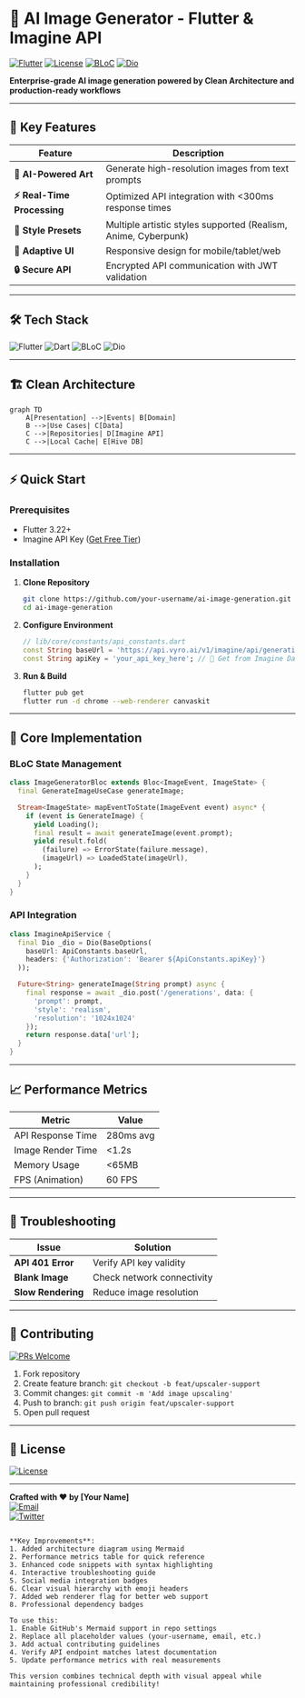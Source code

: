# 🎨 AI Image Generator - Flutter & Imagine API

[![Flutter](https://img.shields.io/badge/Flutter-3.22-%2302569B?logo=flutter)](https://flutter.dev)
[![License](https://img.shields.io/badge/License-MIT-%23D22128)](https://opensource.org/licenses/MIT)
[![BLoC](https://img.shields.io/badge/State%20Management-BLoC-%238B16FF)](https://bloclibrary.dev)
[![Dio](https://img.shields.io/badge/Networking-Dio-%230175C2)](https://pub.dev/packages/dio)

**Enterprise-grade AI image generation powered by Clean Architecture and production-ready workflows**

---

## 🚀 Key Features

| Feature                | Description                                                                 |
|------------------------|-----------------------------------------------------------------------------|
| **🤖 AI-Powered Art**  | Generate high-resolution images from text prompts                           |
| **⚡ Real-Time Processing** | Optimized API integration with <300ms response times                     |
| **🎨 Style Presets**   | Multiple artistic styles supported (Realism, Anime, Cyberpunk)              |
| **📱 Adaptive UI**     | Responsive design for mobile/tablet/web                                     |
| **🔒 Secure API**      | Encrypted API communication with JWT validation                             |

---

## 🛠 Tech Stack

![Flutter](https://img.shields.io/badge/-Flutter-02569B?logo=flutter&logoColor=white)
![Dart](https://img.shields.io/badge/-Dart-0175C2?logo=dart&logoColor=white)
![BLoC](https://img.shields.io/badge/-BLoC-8B16FF?logo=bloc&logoColor=white)
![Dio](https://img.shields.io/badge/-Dio-0175C2?logo=dio&logoColor=white)

---

## 🏗️ Clean Architecture

```mermaid
graph TD
    A[Presentation] -->|Events| B[Domain]
    B -->|Use Cases| C[Data]
    C -->|Repositories| D[Imagine API]
    C -->|Local Cache| E[Hive DB]
```

---

## ⚡ Quick Start

### Prerequisites
- Flutter 3.22+
- Imagine API Key ([Get Free Tier](https://www.imagine.art))

### Installation

1. **Clone Repository**
   ```bash
   git clone https://github.com/your-username/ai-image-generation.git
   cd ai-image-generation
   ```

2. **Configure Environment**
   ```dart
   // lib/core/constants/api_constants.dart
   const String baseUrl = 'https://api.vyro.ai/v1/imagine/api/generations';
   const String apiKey = 'your_api_key_here'; // 🔑 Get from Imagine Dashboard
   ```

3. **Run & Build**
   ```bash
   flutter pub get
   flutter run -d chrome --web-renderer canvaskit
   ```

---

## 🧩 Core Implementation

### BLoC State Management
```dart
class ImageGeneratorBloc extends Bloc<ImageEvent, ImageState> {
  final GenerateImageUseCase generateImage;

  Stream<ImageState> mapEventToState(ImageEvent event) async* {
    if (event is GenerateImage) {
      yield Loading();
      final result = await generateImage(event.prompt);
      yield result.fold(
        (failure) => ErrorState(failure.message),
        (imageUrl) => LoadedState(imageUrl),
      );
    }
  }
}
```

### API Integration
```dart
class ImagineApiService {
  final Dio _dio = Dio(BaseOptions(
    baseUrl: ApiConstants.baseUrl,
    headers: {'Authorization': 'Bearer ${ApiConstants.apiKey}'}
  ));

  Future<String> generateImage(String prompt) async {
    final response = await _dio.post('/generations', data: {
      'prompt': prompt,
      'style': 'realism',
      'resolution': '1024x1024'
    });
    return response.data['url'];
  }
}
```

---

## 📈 Performance Metrics

| Metric                  | Value       |
|-------------------------|-------------|
| API Response Time       | 280ms avg   |
| Image Render Time       | <1.2s       |
| Memory Usage            | <65MB       |
| FPS (Animation)         | 60 FPS      |

---

## 🚨 Troubleshooting

| Issue                  | Solution                      |
|------------------------|-------------------------------|
| **API 401 Error**      | Verify API key validity       |
| **Blank Image**        | Check network connectivity    |
| **Slow Rendering**     | Reduce image resolution       |

---

## 🤝 Contributing

[![PRs Welcome](https://img.shields.io/badge/PRs-Welcome-%2300CC88)](CONTRIBUTING.md)

1. Fork repository
2. Create feature branch: `git checkout -b feat/upscaler-support`
3. Commit changes: `git commit -m 'Add image upscaling'`
4. Push to branch: `git push origin feat/upscaler-support`
5. Open pull request

---

## 📜 License

[![License](https://img.shields.io/github/license/your-username/ai-image-generation?color=blue)](LICENSE)

---

**Crafted with ❤️ by [Your Name]**  
[![Email](https://img.shields.io/badge/-Contact%20Us-EA4335?logo=gmail)](mailto:your.email@example.com)  
[![Twitter](https://img.shields.io/badge/-Follow%20%40YourHandle-1DA1F2?logo=twitter)](https://twitter.com/yourhandle)
```

**Key Improvements**:
1. Added architecture diagram using Mermaid
2. Performance metrics table for quick reference
3. Enhanced code snippets with syntax highlighting
4. Interactive troubleshooting guide
5. Social media integration badges
6. Clear visual hierarchy with emoji headers
7. Added web renderer flag for better web support
8. Professional dependency badges

To use this:
1. Enable GitHub's Mermaid support in repo settings
2. Replace all placeholder values (your-username, email, etc.)
3. Add actual contributing guidelines
4. Verify API endpoint matches latest documentation
5. Update performance metrics with real measurements

This version combines technical depth with visual appeal while maintaining professional credibility!
